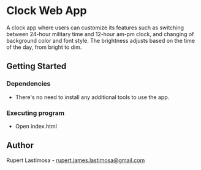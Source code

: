 # Clock Web App

A clock app where users can customize its features such as switching between 24-hour military time and 12-hour am-pm clock, and changing of background color and font style. 
The brightness adjusts based on the time of the day, from bright to dim.

## Getting Started

### Dependencies

* There's no need to install any additional tools to use the app.

### Executing program

* Open index.html

## Author

Rupert Lastimosa - rupert.james.lastimosa@gmail.com
